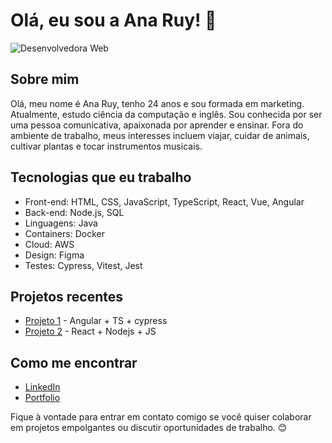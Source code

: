 # Olá, eu sou a Ana Ruy! 👋

![Desenvolvedora Web](https://media.giphy.com/media/yyVph7ANKftIs/giphy.gif)

## Sobre mim
Olá, meu nome é Ana Ruy, tenho 24 anos e sou formada em marketing. Atualmente, estudo ciência da computação e inglês. Sou conhecida por ser uma pessoa comunicativa, apaixonada por aprender e ensinar. Fora do ambiente de trabalho, meus interesses incluem viajar, cuidar de animais, cultivar plantas e tocar instrumentos musicais. 

## Tecnologias que eu trabalho
- Front-end: HTML, CSS, JavaScript, TypeScript, React, Vue, Angular
- Back-end: Node.js, SQL
- Linguagens: Java
- Containers: Docker
- Cloud: AWS
- Design: Figma
- Testes: Cypress, Vitest, Jest

## Projetos recentes
- [Projeto 1](https://github.com/RuyLuques/project-chuva) - Angular + TS + cypress
- [Projeto 2](https://github.com/RuyLuques/project-portfolio-1) - React + Nodejs + JS

## Como me encontrar
- [LinkedIn](https://www.linkedin.com/in/ruyluques/)
- [Portfolio](https://www.ruyluques.com.br/)

Fique à vontade para entrar em contato comigo se você quiser colaborar em projetos empolgantes ou discutir oportunidades de trabalho. 😊
